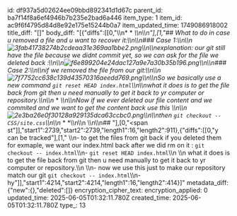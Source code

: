 id: df937a5d02624ee09bbd892341d1d67c
parent_id: ba7f14f8a6ef4946b7b235e2bad6a446
item_type: 1
item_id: ac9f6f4795d84d8e92e175e15244b0a7
item_updated_time: 1749086918002
title_diff: "[]"
body_diff: "[{\"diffs\":[[0,\"\\\n* * *\\\n\\\n\"],[1,\"## What to do in case u removed a file and u want to recover it:\\\n\\\n### Case 1:\\\n\\\n![3fab41738274b2cdeaa31e369aa1bbe2.png](:/044e680c714a452e9b770bd015c9edf5)\\\n\\\nexplanation: our git still have the file because we didnt commit yet, so we can ask for the file we deleted back :\\\n\\\n![f6e899204e24dac127a9e7a30b35b196.png](:/4ff2fdeff4c64f4bb17cbc3bfdc6a6b5)\\\n\\\n### Case 2:\\\n\\\nif we removed the file from our git:\\\n\\\n![7f7752cc638c139d43570316aeedd769.png](:/98fb05f1630a4da3b982f2a91dce5c0a)\\\n\\\nSo we basically use a new command `git reset HEAD index.html`\\\n\\\nwhat it does is to get the file back from git then u need manually to get it back to yr computer or repository.\\\n\\\n* * *\\\n\\\nNow if we ever deleted our file content and we commited and we want to get the content back use this \\\n\\\n![2e3ba26e0f30128a929135dca63ccbc0.png](:/f37b1777ead140129ddd5c4dfec2f173)\\\n\\\nthen `git checkout -- CSS/site.css`\\\n\\\n* * *\\\n\\\n&nbsp;\\\n\\\n## \"],[0,\"<span st\"]],\"start1\":2739,\"start2\":2739,\"length1\":16,\"length2\":911},{\"diffs\":[[0,\"y can be tracked\"],[1,\" \\\n- to get the files from git back if you deleted them for exmaple, we want our index.html back after we did rm on it : `git checkout -- index.html`\\\n- `git reset HEAD index.html`\\\n    \\\n    what it does is to get the file back from git then u need manually to get it back to yr computer or repository.\\\n    \\\n- now we use this just to make our repository match our git `git checkout -- index.html`\\\n- hy\"]],\"start1\":4214,\"start2\":4214,\"length1\":16,\"length2\":414}]"
metadata_diff: {"new":{},"deleted":[]}
encryption_cipher_text: 
encryption_applied: 0
updated_time: 2025-06-05T01:32:11.780Z
created_time: 2025-06-05T01:32:11.780Z
type_: 13